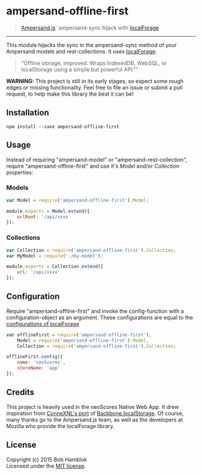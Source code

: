 # ampersand-offline-first

> [Ampersand.js](http://ampersandjs.com)' ampersand-sync hijack with [localForage](http://mozilla.github.io/localForage)

---

This module hijacks the sync in the ampersand-sync method of your Ampersand models and rest-collections.
It uses [localForage](http://mozilla.github.io/localForage):
> "Offline storage, improved. Wraps IndexedDB, WebSQL, or localStorage using a simple but powerful API.""

**WARNING:** This project is still in its early stages, so expect some rough edges or missing functionality. Feel free to file an issue or submit a pull request, to help make this library the best it can be!

## Installation

```
npm install --save ampersand-offline-first
```

## Usage

Instead of requiring "ampersand-model" or "ampersand-rest-collection", require "ampersand-offline-first" and use it's *Model* and/or *Collection* properties:

### Models

```js
var Model = require('ampersand-offline-first').Model;

module.exports = Model.extend({
	urlRoot: '/api/xxxx'
});
```

### Collections

```js
var Collection = require('ampersand-offline-first').Collection;
var MyModel = require('./my-model');

module.exports = Collection.extend({
	url: '/api/xxxx'
});
```

## Configuration

Require "ampersand-offline-first" and invoke the config-function with a configuration-object as an argument.
These configurations are equal to the [configurations of localForage](https://github.com/mozilla/localForage#configuration)

```js
var offlineFirst = require('ampersand-offline-first'),
	Model = require('ampersand-offline-first').Model,
	Collection = require('ampersand-offline-first').Collection;

offlineFirst.config({
	name: 'neoScores',
	storeName: 'app'
});
```


## Credits

This project is heavily used in the neoScores Native Web App. It drew inspiration from [ConneXNL's port](https://github.com/ConneXNL/ampersand-sync-localstorage) of [Backbone.localStorage](https://github.com/jeromegn/Backbone.localStorage). Of course, many thanks go to the Ampersand.js team, as well as the developers at Mozilla who provide the localForage library.

## License

Copyright (c) 2015 Bob Hamblok  
Licensed under the [MIT license](LICENSE.md).
